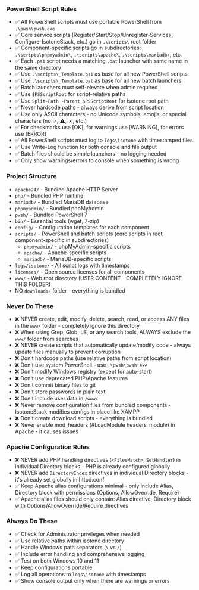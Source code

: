 ### PowerShell Script Rules
- ✅ All PowerShell scripts must use portable PowerShell from `.\pwsh\pwsh.exe`
- ✅ Core service scripts (Register/Start/Stop/Unregister-Services, Configure-IsotoneStack, etc.) go in `.\scripts\` root folder
- ✅ Component-specific scripts go in subdirectories: `.\scripts\phpmyadmin\`, `.\scripts\apache\`, `.\scripts\mariadb\`, etc.
- ✅ Each `.ps1` script needs a matching `.bat` launcher with same name in the same directory
- ✅ Use `.\scripts\_Template.ps1` as base for all new PowerShell scripts
- ✅ Use `.\scripts\_Template.bat` as base for all new batch launchers
- ✅ Batch launchers must self-elevate when admin required
- ✅ Use `$PSScriptRoot` for script-relative paths
- ✅ Use `Split-Path -Parent $PSScriptRoot` for isotone root path
- ✅ Never hardcode paths - always derive from script location
- ✅ Use only ASCII characters - no Unicode symbols, emojis, or special characters (no ✓, ⚠, ✗, etc.)
- ✅ For checkmarks use [OK], for warnings use [WARNING], for errors use [ERROR]
- ✅ All PowerShell scripts must log to `logs\isotone` with timestamped files
- ✅ Use Write-Log function for both console and file output
- ✅ Batch files should be simple launchers - no logging needed
- ✅ Only show warnings/errors to console when something is wrong

### Project Structure
- `apache24/` - Bundled Apache HTTP Server
- `php/` - Bundled PHP runtime
- `mariadb/` - Bundled MariaDB database
- `phpmyadmin/` - Bundled phpMyAdmin
- `pwsh/` - Bundled PowerShell 7
- `bin/` - Essential tools (wget, 7-zip)
- `config/` - Configuration templates for each component
- `scripts/` - PowerShell and batch scripts (core scripts in root, component-specific in subdirectories)
  - `phpmyadmin/` - phpMyAdmin-specific scripts
  - `apache/` - Apache-specific scripts
  - `mariadb/` - MariaDB-specific scripts
- `logs/isotone/` - All script logs with timestamps
- `licenses/` - Open source licenses for all components
- `www/` - Web root directory (USER CONTENT - COMPLETELY IGNORE THIS FOLDER)
- NO `downloads/` folder - everything is bundled

### Never Do These
- ❌ NEVER create, edit, modify, delete, search, read, or access ANY files in the `www/` folder - completely ignore this directory
- ❌ When using Grep, Glob, LS, or any search tools, ALWAYS exclude the `www/` folder from searches
- ❌ NEVER create scripts that automatically update/modify code - always update files manually to prevent corruption
- ❌ Don't hardcode paths (use relative paths from script location)
- ❌ Don't use system PowerShell - use `.\pwsh\pwsh.exe`
- ❌ Don't modify Windows registry (except for auto-start)
- ❌ Don't use deprecated PHP/Apache features
- ❌ Don't commit binary files to git
- ❌ Don't store passwords in plain text
- ❌ Don't include user data in `/www/`
- ❌ Never remove configuration files from bundled components - IsotoneStack modifies configs in place like XAMPP
- ❌ Don't create download scripts - everything is bundled
- ❌ Never enable mod_headers (#LoadModule headers_module) in Apache - it causes issues

### Apache Configuration Rules
- ❌ NEVER add PHP handling directives (`<FilesMatch>`, `SetHandler`) in individual Directory blocks - PHP is already configured globally
- ❌ NEVER add `DirectoryIndex` directives in individual Directory blocks - it's already set globally in httpd.conf
- ✅ Keep Apache alias configurations minimal - only include Alias, Directory block with permissions (Options, AllowOverride, Require)
- ✅ Apache alias files should only contain: Alias directive, Directory block with Options/AllowOverride/Require directives

### Always Do These
- ✅ Check for Administrator privileges when needed
- ✅ Use relative paths within isotone directory
- ✅ Handle Windows path separators (`\` vs `/`)
- ✅ Include error handling and comprehensive logging
- ✅ Test on both Windows 10 and 11
- ✅ Keep configurations portable
- ✅ Log all operations to `logs\isotone` with timestamps
- ✅ Show console output only when there are warnings or errors